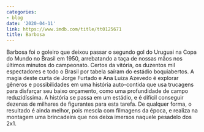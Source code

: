```yaml
---
categories:
- blog
date: '2020-04-11'
link: https://www.imdb.com/title/tt0125671
title: Barbosa
---
```


Barbosa foi o goleiro que deixou passar o segundo gol do Uruguai na Copa do Mundo no Brasil em 1950, arrebatando a taça de nossas mãos nos últimos minutos do campeonato. Certos da vitória, os duzentos mil espectadores e todo o Brasil por tabela saíram do estádio boquiabertos. A magia deste curta de Jorge Furtado e Ana Luiza Azevedo é explorar gêneros e possibilidades em uma história auto-contida que usa trucagens para disfarçar seu baixo orçamento, como uma profundidade de campo reduzidíssima. A história se passa em um estádio, e é difícil conseguir dezenas de milhares de figurantes para esta tarefa. De qualquer forma, o resultado é ainda melhor, pois mescla com filmagens da época, e realiza na montagem uma brincadeira que nos deixa imersos naquele pesadelo dos 2x1.
